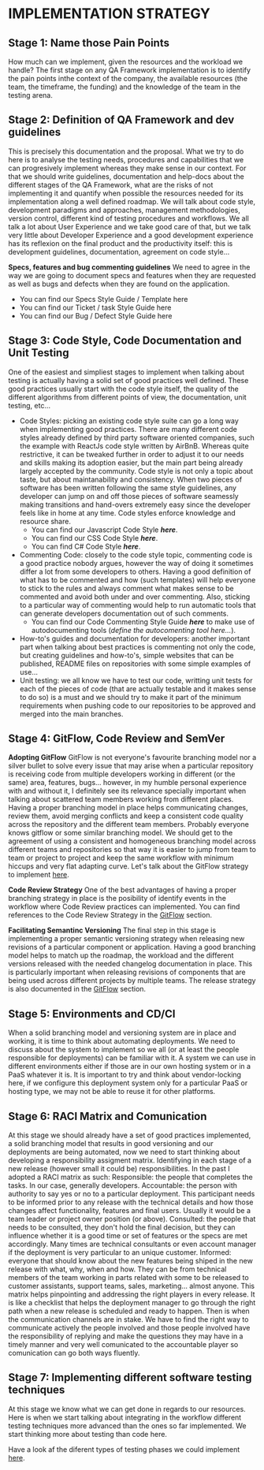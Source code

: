 

# IMPLEMENTATION STRATEGY



## **Stage 1: Name those Pain Points**

How much can we implement, given the resources and the workload we handle?
The first stage on any QA Framework implementation is to identify the pain points inthe context of the company, the available resources (the team, the timeframe, the funding) and the knowledge of the team in the testing arena.


## Stage 2: Definition of QA Framework and dev guidelines

This is precisely this documentation and the proposal.
What we try to do here is to analyse the testing needs, procedures and capabilities that we can progresively implement whereas they make sense in our context.
For that we should write guidelines, documentation and help-docs about the different stages of the QA Framework, what are the risks of not implementing it and quantify when possible the resources needed for its implementation along a well defined roadmap.
We will talk about code style, development paradigms and approaches, management methodologies, version control, different kind of testing procedures and workflows.
We all talk a lot about User Experience and we take good care of that, but we talk very little about Developer Experience and a good development experience has its reflexion on the final product and the productivity itself: this is development guidelines, documentation, agreement on code style...

**Specs, features and bug commenting guidelines**
We need to agree in the way we are going to document specs and features when they are requested as well as bugs and defects when they are found on the application.
 - You can find our Specs Style Guide / Template here
 - You can find our Ticket / task Style Guide here
 - You can find our Bug / Defect Style Guide here

## Stage 3: Code Style, Code Documentation and Unit Testing

One of the easiest and simpliest stages to implement when talking about testing is actually having a solid set of good practices well defined. 
These good practices usually start with the code style itself, the quality of the different algorithms from different points of view, the documentation, unit testing, etc...
 - Code Styles: picking an existing code style suite can go a long way when implementing good practices. There are many different code styles already defined by third party software oriented companies, such the example with ReactJs code style written by AirBnB. Whereas quite restrictive, it can be tweaked further in order to adjust it to our needs and skills making its adoption easier, but the main part being already largely accepted by the community. Code style is not only a topic about taste, but about maintanability and consistency. When two pieces of software has been written following the same style guidelines, any developer can jump on and off those pieces of software  seamessly making transitions and hand-overs extremely easy since the developer feels like in home at any time. Code styles enforce knowledge and resource share.
	 - You can find our Javascript Code Style ***here***.
	 - You can find our CSS Code Style ***here***.
	 - You can find C# Code Style ***here***.
 - Commenting Code: closely to the code style topic, commenting code is a good practice nobody argues, however the way of doing it sometimes differ a lot from some developers to others. Having a good definition of what has to be commented and how (such templates) will help everyone to stick to the rules and always comment what makes sense to be commented and avoid both under and over commenting. Also, sticking to a particular way of commenting would help to run automatic tools that can generate developers documentation out of such comments.
	 - You can find our Code Commenting Style Guide ***here*** to make use of autodocumenting tools (*define the autocomenting tool here...*).
 - How-to's guides and documentation for developers: another important part when talking about best practices is commenting not only the code, but creating guidelines and how-to's, simple websites that can be published, README files on repositories with some simple examples of use...
 - Unit testing: we all know we have to test our code, writting unit tests for each of the pieces of code (that are actually testable and it makes sense to do so) is a must and we should try to make it part of the minimum requirements when pushing code to our repositories to be approved and merged into the main branches.

## Stage 4: GitFlow, Code Review and SemVer

**Adopting GitFlow**
GitFlow is not everyone's favourite branching model nor a silver bullet to solve every issue that may arise when a particular repository is receiving code from multiple developers working in different (or the same) area, features, bugs... however, in my humble personal experience with and without it, I definitely see its relevance specially important when talking about scattered team members working from different places.
Having a proper branching model in place helps communicating changes, review them, avoid merging conflicts and keep a consistent code quality across the repository and the different team members.
Probably everyone knows gitflow or some similar branching model. We should get to the agreement of using a consistent and homogeneous branching model across different teams and repositories so that way it is easier to jump from team to team or project to project and keep the same workflow with minimum hiccups and very flat adapting curve.
Let's talk about the GitFlow strategy to implement [here](gitflow.md).

**Code Review Strategy**
One of the best advantages of having a proper branching strategy in place is the posibility of identify events in the workflow where Code Review practices can implemented.
You can find references to the Code Review Strategy in the [GitFlow](gitflow.md) section.

**Facilitating Semantinc Versioning**
The final step in this stage is implementing a proper semantic versioning strategy when releasing new revisions of a particular component or application. Having a good branching model helps to match up the roadmap, the workload and the different versions released with the needed changelog documentation in place.
This is particularly important when releasing revisions of components that are being used across different projects by multiple teams.
The release strategy is also documented in the [GitFlow](gitflow.md) section.

## Stage 5: Environments and CD/CI

When a solid branching model and versioning system are in place and working, it is time to think about automating deployments.
We need to discuss about the system to implement so we all (or at least the people responsible for deployments) can be familiar with it. A system we can use in different environments either if those are in our own hosting system or in a PaaS whatever it is.
It is important to try and think about vendor-locking here, if we configure this deployment system only for a particular PaaS or hosting type, we may not be able to reuse it for other platforms.

## Stage 6: RACI Matrix and Comunication

At this stage we should already have a set of good practices implemented, a solid branching model that results in good versioning and our deployments are being automated, now we need to start thinking about developing a responsibility assigment matrix.
Identifying in each stage of a new release (however small it could be) responsibilities. 
In the past I adopted a RACI matrix as such:
Responsible: the people that completes the tasks. In our case, generally developers.
Accountable: the person with authority to say yes or no to a particular deployment. This participant needs to be informed prior to any release with the technical details and how those changes affect functionality, features and final users. Usually it would be a team leader or project owner position (or above).
Consulted: the people that needs to be consulted, they don't hold the final decision, but they can influence whether it is a good time or set of features or the specs are met accordingly. Many times are technical consultants or even account manager if the deployment is very particular to an unique customer.
Informed: everyone that should know about the new features being shiped in the new release with what, why, when and how. They can be from technical members of the team working in parts related with some to be released to customer assistants, support teams, sales, marketing... almost anyone.
This matrix helps pinpointing and addressing the right players in every release. It is like a checklist that helps the deployment manager to go through the right path when a new release is scheduled and ready to happen. Then is when the communication channels are in stake.
We have to find the right way to communicate actively the people involved and those people involved have the responsibility of replying and make the questions they may have in a timely manner and very well comunicated to the accountable player so comunication can go both ways fluently.

## Stage 7: Implementing different software testing techniques

At this stage we know what we can get done in regards to our resources.
Here is when we start talking about integrating in the workflow different testing techniques more advanced than the ones so far implemented. We start thinking more about testing than code here.

Have a look af the diferent types of testing phases we could implement [here](testing_phases.md).







